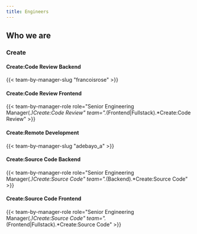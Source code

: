 ```yaml
---
title: Engineers
---
```


## Who we are

### Create

#### Create:Code Review Backend

{{< team-by-manager-slug "francoisrose" >}}

#### Create:Code Review Frontend

{{< team-by-manager-role role="Senior Engineering Manager(.*)Create:Code Review" team=".*(Frontend|Fullstack).*Create:Code Review" >}}

#### Create:Remote Development

{{< team-by-manager-slug "adebayo_a" >}}

#### Create:Source Code Backend

{{< team-by-manager-role role="Senior Engineering Manager(.*)Create:Source Code" team=".*(Backend).*Create:Source Code" >}}

#### Create:Source Code Frontend

{{< team-by-manager-role role="Senior Engineering Manager(.*)Create:Source Code" team=".*(Frontend|Fullstack).*Create:Source Code" >}}
